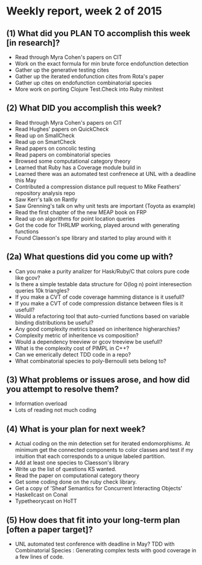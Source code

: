 # Weekly report, week 2 of 2015

## (1) What did you PLAN TO accomplish this week [in research]?
  * Read through Myra Cohen's papers on CIT
  * Work on the exact formula for min brute force endofunction detection
  * Gather up the generative testing cites
  * Gather up the iterated endofunction cites from Rota's paper
  * Gather up cites on endofunction combinatorial species
  * More work on porting Clojure Test.Check into Ruby minitest

## (2) What DID you accomplish this week?
  * Read through Myra Cohen's papers on CIT
  * Read Hughes' papers on QuickCheck
  * Read up on SmallCheck
  * Read up on SmartCheck
  * Read papers on concolic testing
  * Read papers on combinatorial species
  * Browsed some computational category theory
  * Learned that Ruby has a Coverage module build in
  * Learned there was an automated test confrenece at UNL with a deadline this May
  * Contributed a compression distance pull request to Mike Feathers' repository analysis repo
  * Saw Kerr's talk on Rantly
  * Saw Grenning's talk on why unit tests are important (Toyota as example)
  * Read the first chapter of the new MEAP book on FRP
  * Read up on algorithms for point location queries
  * Got the code for THRLMP working, played around with generating functions
  * Found Claesson's spe library and started to play around with it

## (2a) What questions did you come up with?
  * Can you make a purity analizer for Hask/Ruby/C that colors pure code like gcov?
  * Is there a simple testable data structure for O(log n) point interesection queries 10k triangles?
  * If you make a CVT of code coverage hamming distance is it usefull?
  * If you make a CVT of code compression distance between files is it usefull?
  * Would a refactoring tool that auto-curried functions based on variable binding distributions be useful?
  * Any good complexity metrics based on inheritence higherarchies?
  * Complexity metric of inheritence vs composition?
  * Would a dependency treeview or gcov treeview be usefull?
  * What is the complexity cost of PIMPL in C++?
  * Can we emerically detect TDD code in a repo?
  * What combinatorial species to poly-Bernoulli sets belong to?

## (3) What problems or issues arose, and how did you attempt to resolve them?

 * Information overload
 * Lots of reading not much coding

## (4) What is your plan for next week?
  * Actual coding on the min detection set for iterated endomorphisms. At minimum get the connected components to color classes and test if my intuition that each corresponds to a unique labeled partition. 
  * Add at least one species to Claesson's library
  * Write up the list of questions KS wanted.
  * Read the paper on computational category theory
  * Get some coding done on the ruby check library.
  * Get a copy of 'Sheaf Semantics for Concurrent Interacting Objects'
  * Haskellcast on Conal
  * Typetheorycast on HoTT

## (5) How does that fit into your long-term plan [often a paper target]?

  * UNL automated test conference with deadline in May? TDD with Combinatorial Species : Generating complex tests with good coverage in a few lines of code. 

